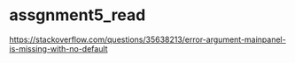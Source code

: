# assgnment5_read

https://stackoverflow.com/questions/35638213/error-argument-mainpanel-is-missing-with-no-default

